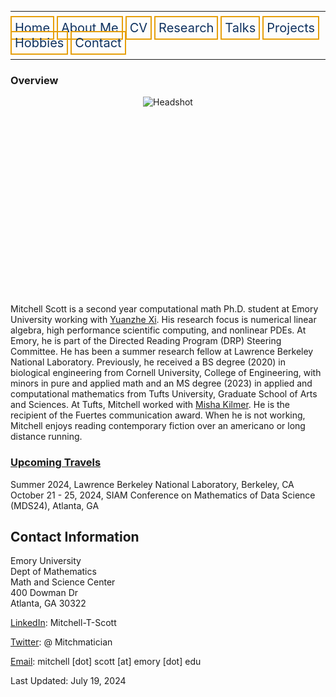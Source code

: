 <html lang="en-US">
<head>
<style>
th, td {
  border-style: none;

body {
  margin: 0;
  font-family: Arial, Helvetica, sans-serif;
}

.topnav {
  overflow: hidden;
  background-color: #333;
}

.topnav a {
  float: left;
  color: #0E315F;
  border:2px solid #E69F0A;
  text-align: center;
  padding: 20px 24px;
  text-decoration: none;
  font-size: 17px;
}

.topnav a:hover {
  background-color: #ddd;
  color: black;
}

.topnav a.active {
  background-color: #04AA6D;
  color: white;
}
}
</style>
</head>
<body>
 
  <hr>
 <div class= "topnav">
  <a style = "color: #0E315F; font-size: 20px; border: 2px solid #E69F0A; padding: 5px; text-decoration: none;" href="mtscott.github.io/index.md">Home</a>
  <a style = "color: #0E315F; font-size: 20px; border: 2px solid #E69F0A; padding: 5px; text-decoration: none;" href="/about.html">About Me</a>
  <a style = "color: #0E315F; font-size: 20px; border: 2px solid #E69F0A; padding: 5px; text-decoration: none;" href="/vita.html">CV</a>
  <a style = "color: #0E315F; font-size: 20px; border: 2px solid #E69F0A; padding: 5px; text-decoration: none;" href="/research.html">Research</a>
  <a style = "color: #0E315F; font-size: 20px; border: 2px solid #E69F0A; padding: 5px; text-decoration: none;" href="/talks.html">Talks</a>
  <a style = "color: #0E315F; font-size: 20px; border: 2px solid #E69F0A; padding: 5px; text-decoration: none;" href="/projects.html">Projects</a>
  <a style = "color: #0E315F; font-size: 20px; border: 2px solid #E69F0A; padding: 5px; text-decoration: none;" href="/hobbies.html">Hobbies</a>
  <a style = "color: #0E315F; font-size: 20px; border: 2px solid #E69F0A; padding: 5px; text-decoration: none;" href="/contact.html">Contact</a>
 </div>
 <hr>

  <section>
  
  <article>
    <h1>Overview</h1>
    <div style="width:auto;height:300px; margin-below: 15px; text-align:center; margin: auto;">
      <img src="Headshot_prof.jpg" alt="Headshot" class = "center" style = "text-align:center; max-height: 100%; max-width: 100%; object-fit: contain; margin-below:15px;">
    </div>
    <br>
<p>Mitchell Scott is a second year computational math Ph.D. student at Emory University working with <a href = "http://www.math.emory.edu/~yxi26/">Yuanzhe Xi</a>. His research focus is numerical linear algebra, high performance scientific computing, and nonlinear PDEs. At Emory, he is part of the Directed Reading Program (DRP) Steering Committee. He has been a summer research fellow at Lawrence Berkeley National Laboratory. Previously, he received a BS degree (2020) in biological engineering from Cornell University, College of Engineering, with minors in pure and applied math and an MS degree (2023) in applied and computational mathematics from Tufts University, Graduate School of Arts and Sciences. At Tufts, Mitchell worked with <a href = "https://mkilme01.pages.tufts.edu/">Misha Kilmer</a>. He is the recipient of the Fuertes communication award. When he is not working, Mitchell enjoys reading contemporary fiction over an americano or long distance running. </p>
  </article>
<article>
  <h3>
    <u>Upcoming Travels</u>
  </h3>
  <p>
    Summer 2024, Lawrence Berkeley National Laboratory, Berkeley, CA<br>
    October 21 - 25, 2024, SIAM Conference on Mathematics of Data Science (MDS24), Atlanta, GA
  </p>
</article>
<article>
<h2>Contact Information</h2>
    <p> Emory University<br>
        Dept of Mathematics<br>
        Math and Science Center<br>
        400 Dowman Dr<br>
        Atlanta, GA 30322</p>
    <p> <a href="https://www.linkedin.com/in/mitchell-t-scott/" target="_blank"> LinkedIn</a>: Mitchell-T-Scott
    </p>
    <p> <a href="https://twitter.com/mitchmatician" target="_blank"> Twitter</a>: @ Mitchmatician
    </p>
    <p> <a href="mailto:mitchell.scott@emory.edu">Email</a>: mitchell [dot] scott [at] emory [dot] edu
    </p>
  </article>
</section>

<footer>
  Last Updated: July 19, 2024
</footer>

</body>
</html>
